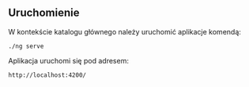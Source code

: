 ## Uruchomienie
W kontekście katalogu głównego należy uruchomić aplikacje komendą:

```
./ng serve
```

Aplikacja uruchomi się pod adresem:
```
http://localhost:4200/
```
